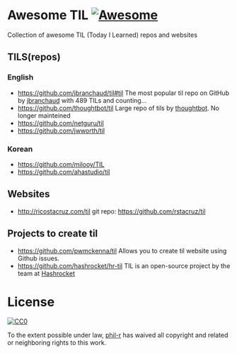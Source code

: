 # Awesome TIL [![Awesome](https://cdn.rawgit.com/sindresorhus/awesome/d7305f38d29fed78fa85652e3a63e154dd8e8829/media/badge.svg)](https://github.com/sindresorhus/awesome)
Collection of awesome TIL (Today I Learned) repos and websites

TILS(repos)
-----------

### English
- https://github.com/jbranchaud/til#til The most popular til repo on GitHub by [jbranchaud](https://github.com/jbranchaud) with 489 TILs and counting...
- https://github.com/thoughtbot/til Large repo of tils by [thoughtbot](https://github.com/thoughtbot). No longer mainteined
- https://github.com/netguru/til
- https://github.com/jwworth/til

### Korean
- https://github.com/milooy/TIL
- https://github.com/ahastudio/til


Websites
--------

- http://ricostacruz.com/til git repo: https://github.com/rstacruz/til

Projects to create til
----------------------

- https://github.com/pwmckenna/til Allows you to create til website using Github issues.
- https://github.com/hashrocket/hr-til TIL is an open-source project by the team at [Hashrocket](https://hashrocket.com/)



# License

[![CC0](http://i.creativecommons.org/p/zero/1.0/88x31.png)](http://creativecommons.org/publicdomain/zero/1.0/)

To the extent possible under law, [phil-r](https://github.com/phil-r) has waived all copyright and related or neighboring rights to this work.
